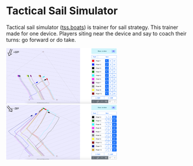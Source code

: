 # Tactical Sail Simulator
Tactical sail simulator ([tss.boats](https://tss.boats)) is trainer for sail strategy. This trainer made for one device. Players siting near the device and say to coach their turns: go forward or do take. 
<p float="left">
<img src="screenshots/1.png" alt="Screenshot 1" style="width: 49%; min-width: 300px">
<img src="screenshots/2.png" alt="Screenshot 2" style="width: 49%; min-width: 300px">
</p>
